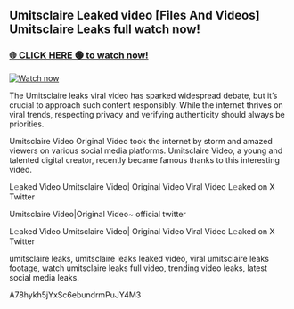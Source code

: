 ## Umitsclaire Leaked video [Files And Videos] Umitsclaire Leaks full watch now!

### [🌐 CLICK HERE 🟢 to watch now!](https://youleaks.live/)  

[![Watch now](https://camo.githubusercontent.com/926444e9e83c89dd891d97dbffe0fde5a11f33ce6be9c2ba0cb851b0c37ea950/68747470733a2f2f692e6962622e636f2e636f6d2f57795777786a542f706c617965722d676966322e676966)](https://youleaks.live/)

The Umitsclaire leaks viral video has sparked widespread debate, but it’s crucial to approach such content responsibly. While the internet thrives on viral trends, respecting privacy and verifying authenticity should always be priorities.

Umitsclaire Video Original Video took the internet by storm and amazed viewers on various social media platforms. Umitsclaire Video, a young and talented digital creator, recently became famous thanks to this interesting video.

L𝚎aked Video Umitsclaire Video| Original Video Viral Video L𝚎aked on X Twitter

Umitsclaire Video|Original Video~ official twitter

L𝚎aked Video Umitsclaire Video| Original Video Viral Video L𝚎aked on X Twitter

umitsclaire leaks, umitsclaire leaks leaked video, viral umitsclaire leaks footage, watch umitsclaire leaks full video, trending video leaks, latest social media leaks.

A78hykh5jYxSc6ebundrmPuJY4M3
